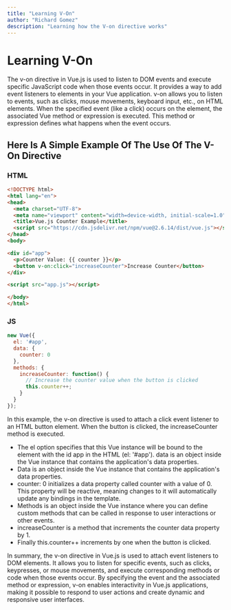 ```yaml
---
title: "Learning V-On"
author: "Richard Gomez"
description: "Learning how the V-on directive works"
---
```


# Learning V-On

The v-on directive in Vue.js is used to listen to DOM events and execute specific JavaScript code when those events occur. It provides a way to add event listeners to elements in your Vue application. v-on allows you to listen to events, such as clicks, mouse movements, keyboard input, etc., on HTML elements. When the specified event (like a click) occurs on the element, the associated Vue method or expression is executed. This method or expression defines what happens when the event occurs.

## Here Is A Simple Example Of The Use Of The V-On Directive
### HTML
```html
<!DOCTYPE html>
<html lang="en">
<head>
  <meta charset="UTF-8">
  <meta name="viewport" content="width=device-width, initial-scale=1.0">
  <title>Vue.js Counter Example</title>
  <script src="https://cdn.jsdelivr.net/npm/vue@2.6.14/dist/vue.js"></script>
</head>
<body>

<div id="app">
  <p>Counter Value: {{ counter }}</p>
  <button v-on:click="increaseCounter">Increase Counter</button>
</div>

<script src="app.js"></script>

</body>
</html>

```
### JS
```js
new Vue({
  el: '#app',
  data: {
    counter: 0
  },
  methods: {
    increaseCounter: function() {
      // Increase the counter value when the button is clicked
      this.counter++;
    }
  }
});
```

 In this example, the v-on directive is used to attach a click event listener to an HTML button element. When the button is clicked, the increaseCounter method is executed.
 * The el option specifies that this Vue instance will be bound to the element with the id app in the HTML (el: '#app'). data is an object inside the Vue instance that contains the application's data properties. 
 * Data is an object inside the Vue instance that contains the application's data properties.
 * counter: 0 initializes a data property called counter with a value of 0. This property will be reactive, meaning changes to it will automatically update any bindings in the template.
 * Methods is an object inside the Vue instance where you can define custom methods that can be called in response to user interactions or other events.
* increaseCounter is a method that increments the counter data property by 1.
* Finally this.counter++ increments by one when the button is clicked.  

In summary, the v-on directive in Vue.js is used to attach event listeners to DOM elements. It allows you to listen for specific events, such as clicks, keypresses, or mouse movements, and execute corresponding methods or code when those events occur. By specifying the event and the associated method or expression, v-on enables interactivity in Vue.js applications, making it possible to respond to user actions and create dynamic and responsive user interfaces.
